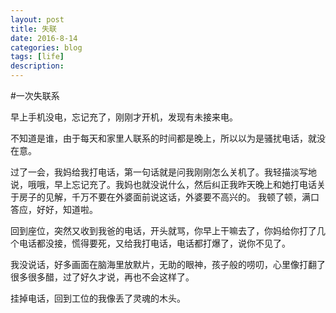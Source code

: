 ```yaml
---
layout: post
title: 失联
date: 2016-8-14
categories: blog
tags: [life]
description:
---
```

#一次失联系

早上手机没电，忘记充了，刚刚才开机，发现有未接来电。

不知道是谁，由于每天和家里人联系的时间都是晚上，所以以为是骚扰电话，就没在意。

 过了一会，我妈给我打电话，第一句话就是问我刚刚怎么关机了。我轻描淡写地说，哦哦，早上忘记充了。我妈也就没说什么，然后纠正我昨天晚上和她打电话关于房子的见解，千万不要在外婆面前说这话，外婆要不高兴的。
 我顿了顿，满口答应，好好，知道啦。


 回到座位，突然又收到我爸的电话，开头就骂，你早上干嘛去了，你妈给你打了几个电话都没接，慌得要死，又给我打电话，电话都打爆了，说你不见了。 

我没说话，好多画面在脑海里放默片，无助的眼神，孩子般的唠叨，心里像打翻了很多很多醋，过了好久才说，再也不会这样了。 

挂掉电话，回到工位的我像丢了灵魂的木头。


